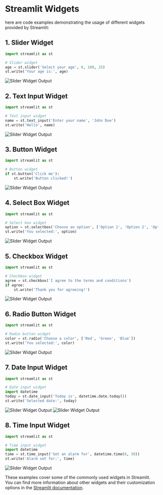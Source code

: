 # Streamlit Widgets

here are code examples demonstrating the usage of different widgets provided by Streamlit:

## 1. Slider Widget
```python
import streamlit as st

# Slider widget
age = st.slider('Select your age', 0, 100, 25)
st.write('Your age is:', age)
```
![Slider Widget Output](../images/widgets/Slider_widget.png)

## 2. Text Input Widget
```python
import streamlit as st

# Text input widget
name = st.text_input('Enter your name', 'John Doe')
st.write('Hello', name)
```
![Slider Widget Output](../images/widgets/text_input_widget.png)


## 3. Button Widget
```python
import streamlit as st

# Button widget
if st.button('Click me'):
    st.write('Button clicked!')
```
![Slider Widget Output](../images/widgets/button_widget.png)

## 4. Select Box Widget
```python
import streamlit as st

# Select box widget
option = st.selectbox('Choose an option', ['Option 1', 'Option 2', 'Option 3'])
st.write('You selected:', option)
```
![Slider Widget Output](../images/widgets/select_box_widget.png)

## 5. Checkbox Widget
```python
import streamlit as st

# Checkbox widget
agree = st.checkbox('I agree to the terms and conditions')
if agree:
    st.write('Thank you for agreeing!')
```
![Slider Widget Output](../images/widgets/checkbox_widget.png)

## 6. Radio Button Widget
```python
import streamlit as st

# Radio button widget
color = st.radio('Choose a color', ['Red', 'Green', 'Blue'])
st.write('You selected:', color)
```
![Slider Widget Output](../images/widgets/radio_button_widget.png)

## 7. Date Input Widget
```python
import streamlit as st

# Date input widget
import datetime
today = st.date_input('Today is', datetime.date.today())
st.write('Selected date:', today)
```
![Slider Widget Output](../images/widgets/date_input_widget1.png)
![Slider Widget Output](../images/widgets/date_input_widget2.png)


## 8. Time Input Widget
```python
import streamlit as st

# Time input widget
import datetime
time = st.time_input('Set an alarm for', datetime.time(8, 30))
st.write('Alarm set for:', time)
```
![Slider Widget Output](../images/widgets/time_input_widget.png)


These examples cover some of the commonly used widgets in Streamlit. You can find more information about other widgets and their customization options in the [Streamlit documentation](https://docs.streamlit.io/develop/api-reference/widgets).
